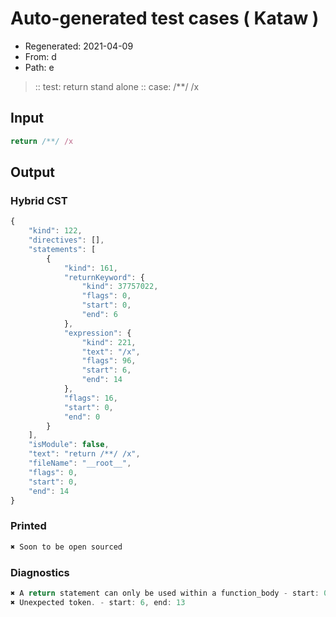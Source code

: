 # Auto-generated test cases ( Kataw )
- Regenerated: 2021-04-09
- From: d
- Path: e
> :: test: return stand alone
> :: case: /**/ /x
## Input

`````js
return /**/ /x
`````

## Output

### Hybrid CST

```javascript
{
    "kind": 122,
    "directives": [],
    "statements": [
        {
            "kind": 161,
            "returnKeyword": {
                "kind": 37757022,
                "flags": 0,
                "start": 0,
                "end": 6
            },
            "expression": {
                "kind": 221,
                "text": "/x",
                "flags": 96,
                "start": 6,
                "end": 14
            },
            "flags": 16,
            "start": 0,
            "end": 0
        }
    ],
    "isModule": false,
    "text": "return /**/ /x",
    "fileName": "__root__",
    "flags": 0,
    "start": 0,
    "end": 14
}
```

### Printed

```javascript
✖ Soon to be open sourced
```

### Diagnostics

```javascript
✖ A return statement can only be used within a function_body - start: 0, end: 6
✖ Unexpected token. - start: 6, end: 13

```

